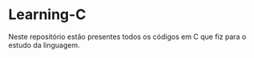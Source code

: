 # Learning-C

Neste repositório estão presentes todos os códigos em C que fiz para o estudo da linguagem.
